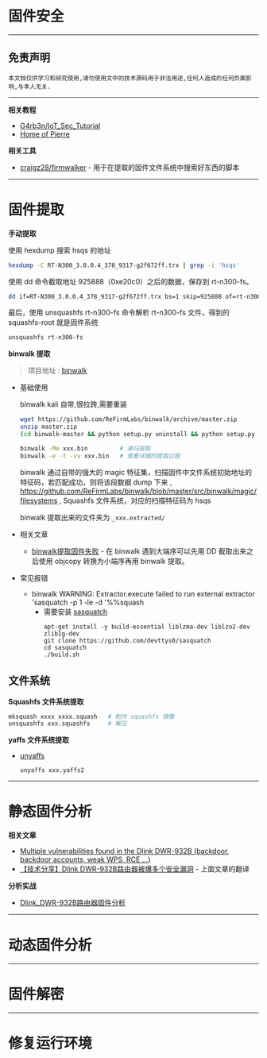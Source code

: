 # 固件安全

---

## 免责声明

`本文档仅供学习和研究使用,请勿使用文中的技术源码用于非法用途,任何人造成的任何负面影响,与本人无关.`

---

**相关教程**
- [G4rb3n/IoT_Sec_Tutorial](https://github.com/G4rb3n/IoT_Sec_Tutorial)
- [Home of Pierre](https://pierrekim.github.io/index.html)

**相关工具**
- [craigz28/firmwalker](https://github.com/craigz28/firmwalker) - 用于在提取的固件文件系统中搜索好东西的脚本

---

# 固件提取

**手动提取**

使用 hexdump 搜索 hsqs 的地址
```bash
hexdump -C RT-N300_3.0.0.4_378_9317-g2f672ff.trx | grep -i 'hsqs'
```

使用 dd 命令截取地址 925888（0xe20c0）之后的数据，保存到 rt-n300-fs。
```bash
dd if=RT-N300_3.0.0.4_378_9317-g2f672ff.trx bs=1 skip=925888 of=rt-n300-fs
```

最后，使用 unsquashfs rt-n300-fs 命令解析 rt-n300-fs 文件，得到的 squashfs-root 就是固件系统
```bash
unsquashfs rt-n300-fs
```

**binwalk 提取**

> 项目地址 : [binwalk](https://github.com/ReFirmLabs/binwalk)

- 基础使用

    binwalk kali 自带,很拉跨,需要重装
    ```bash
    wget https://github.com/ReFirmLabs/binwalk/archive/master.zip
    unzip master.zip
    (cd binwalk-master && python setup.py uninstall && python setup.py install)
    ```

    ```bash
    binwalk -Me xxx.bin         # 递归提取
    binwalk -e -t -vv xxx.bin   # 查看详细的提取过程
    ```

    binwalk 通过自带的强大的 magic 特征集，扫描固件中文件系统初始地址的特征码，若匹配成功，则将该段数据 dump 下来
    , https://github.com/ReFirmLabs/binwalk/blob/master/src/binwalk/magic/filesystems , Squashfs 文件系统，对应的扫描特征码为 hsqs

    binwalk 提取出来的文件夹为 `_xxx.extracted/`

- 相关文章
    - [binwalk提取固件失败](https://my.oschina.net/u/4581876/blog/4380942) - 在 binwalk 遇到大端序可以先用 DD 截取出来之后使用 objcopy 转换为小端序再用 binwalk 提取。

- 常见报错
    - binwalk WARNING: Extractor.execute failed to run external extractor 'sasquatch -p 1 -le -d '%%squash
        - 需要安装 [sasquatch](https://github.com/devttys0/sasquatch)
            ```
            apt-get install -y build-essential liblzma-dev liblzo2-dev zlib1g-dev
            git clone https://github.com/devttys0/sasquatch
            cd sasquatch
            ./build.sh
            ```

## 文件系统

**Squashfs 文件系统提取**
```bash
mksquash xxxx xxxx.squash   # 制作 squashfs 镜像
unsquashfs xxx.squashfs     # 解压
```

**yaffs 文件系统提取**
- [unyaffs](https://code.google.com/archive/p/unyaffs/downloads)
    ```
    unyaffs xxx.yaffs2
    ```

---

# 静态固件分析

**相关文章**
- [Multiple vulnerabilities found in the Dlink DWR-932B (backdoor, backdoor accounts, weak WPS, RCE ...) ](https://pierrekim.github.io/blog/2016-09-28-dlink-dwr-932b-lte-routers-vulnerabilities.html)
- [【技术分享】Dlink DWR-932B路由器被爆多个安全漏洞](https://www.anquanke.com/post/id/84671) - 上面文章的翻译

**分析实战**
- [Dlink_DWR-932B路由器固件分析](./实验/Dlink_DWR-932B路由器固件分析.md)

---

# 动态固件分析



---

# 固件解密





---

# 修复运行环境





